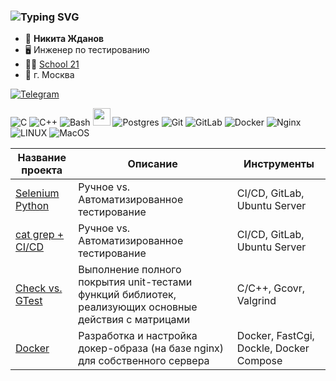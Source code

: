 ### ![Typing SVG](https://readme-typing-svg.herokuapp.com?color=%2336BCF7&lines=*****QA*****)


- :bearded_person: **Никита Жданов**
- :desktop_computer: Инженер по тестированию
- :man_student: [School 21](https://21-school.ru/)
- :city_sunrise: г. Москва

[![Telegram](https://img.shields.io/badge/Telegram-2CA5E0?style=for-the-badge&logo=telegram&logoColor=white)](https://t.me/samnaun)

![C](https://img.shields.io/badge/c-%2300599C.svg?style=for-the-badge&logo=c&logoColor=white)
![C++](https://img.shields.io/badge/c++-%2300599C.svg?style=for-the-badge&logo=c%2B%2B&logoColor=white)
![Bash](https://img.shields.io/badge/bash-%23121011.svg?style=for-the-badge&logo=gnu-bash&logoColor=white)
<img height="28" src="https://user-images.githubusercontent.com/25181517/184103699-d1b83c07-2d83-4d99-9a1e-83bd89e08117.png">
![Postgres](https://img.shields.io/badge/postgres-%23316192.svg?style=for-the-badge&logo=postgresql&logoColor=white)
![Git](https://img.shields.io/badge/git-%23F05033.svg?style=for-the-badge&logo=git&logoColor=white)
![GitLab](https://img.shields.io/badge/gitlab_CICD-%23181717.svg?style=for-the-badge&logo=gitlab&logoColor=white)
![Docker](https://img.shields.io/badge/Docker-%23D42029.svg?color=blue&style=for-the-badge&logo=Docker&logoColor=white)
![Nginx](https://img.shields.io/badge/nginx-%23009639.svg?style=for-the-badge&logo=nginx&logoColor=white)
![LINUX](https://img.shields.io/badge/Linux-FCC624?style=for-the-badge&logo=linux&logoColor=black)
![MacOS](https://img.shields.io/badge/mac%20os-000000?style=for-the-badge&logo=apple&logoColor=white)

| Название проекта     | Описание | Инструменты |
| ------------- | ------------------------ | ------------------------ |
| [Selenium Python](https://github.com/zhdanov-n/zhdanov-n/tree/main/manual_vs_automated) | Ручное vs. Автоматизированное тестирование |  CI/CD, GitLab, Ubuntu Server |
| [cat grep + CI/CD](https://github.com/zhdanov-n/zhdanov-n/tree/main/manual_vs_automated) | Ручное vs. Автоматизированное тестирование |  CI/CD, GitLab, Ubuntu Server |
| [Check vs. GTest](https://github.com/zhdanov-n/zhdanov-n/tree/main/check_vs_gtest) |  Выполнение полного покрытия unit-тестами функций библиотек, реализующих основные действия с матрицами | C/C++, Gcovr, Valgrind |
| [Docker](https://github.com/zhdanov-n/zhdanov-n/tree/main/docker) | Разработка и настройка докер-образа (на базе nginx) для собственного сервера |  Docker, FastCgi, Dockle, Docker Compose |
